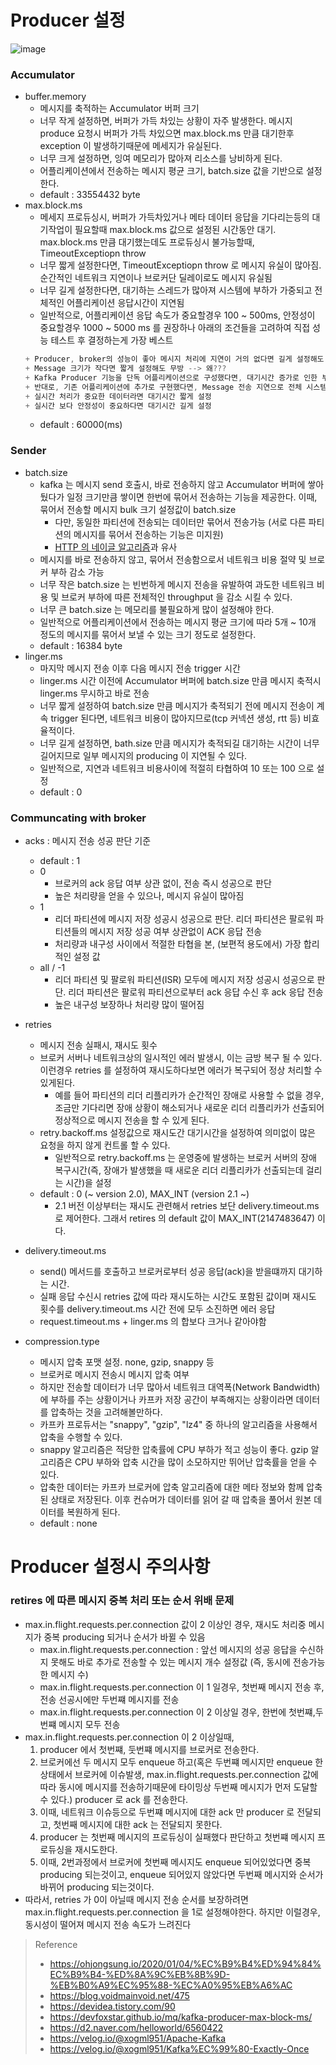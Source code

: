 # Producer 설정

![image](https://user-images.githubusercontent.com/48702893/153410414-f6ceec63-e151-4da7-b8ce-9bda37657bf0.png)

### Accumulator
* buffer.memory
    * 메시지를 축적하는 Accumulator 버퍼 크기
    * 너무 작게 설정하면, 버퍼가 가득 차있는 상황이 자주 발생한다. 메시지 produce 요청시 버퍼가 가득 차있으면 max.block.ms 만큼 대기한후 exception 이 발생하기때문에 메세지가 유실된다.
    * 너무 크게 설정하면, 잉여 메모리가 많아져 리소스를 낭비하게 된다.
    * 어플리케이션에서 전송하는 메시지 평균 크기, batch.size 값을 기반으로 설정한다.
    * default : 33554432 byte
* max.block.ms
    * 메세지 프로듀싱시, 버퍼가 가득차있거나 메타 데이터 응답을 기다리는등의 대기작업이 필요할때 max.block.ms 값으로 설정된 시간동안 대기. max.block.ms 만큼 대기했는데도 프로듀싱시 불가능할때, TimeoutExceptiopn throw
    * 너무 짧게 설정한다면, TimeoutExceptiopn throw 로 메시지 유실이 많아짐. 순간적인 네트워크 지연이나 브로커단 딜레이로도 메시지 유실됨
    * 너무 길게 설정한다면, 대기하는 스레드가 많아져 시스템에 부하가 가중되고 전체적인 어플리케이션 응답시간이 지연됨
    * 일반적으로, 어플리케이션 응답 속도가 중요할경우 100 ~ 500ms, 안정성이 중요할경우 1000 ~ 5000 ms 를 권장하나 아래의 조건들을 고려하여 직접 성능 테스트 후 결정하는게 가장 베스트
    ```java
    + Producer, broker의 성능이 좋아 메시지 처리에 지연이 거의 없다면 길게 설정해도 무방하다.
    + Message 크기가 작다면 짧게 설정해도 무방 --> 왜???
    + Kafka Producer 기능을 단독 어플리케이션으로 구성했다면, 대기시간 증가로 인한 부하에 영향을 받을 다른 기능이 없으므로 대기시간을 길게 설저앟여 전송 안정성 확보
    + 반대로, 기존 어플리케이션에 추가로 구현했다면, Message 전송 지연으로 전체 시스템 장애가 발생할 수 있으므로 대기시간 짧게 설정
    + 실시간 처리가 중요한 데이터라면 대기시간 짧게 설정
    + 실시간 보다 안정성이 중요하다면 대기시간 길게 설정
    ```
    * default : 60000(ms)

### Sender
* batch.size
    * kafka 는 메시지 send 호출시, 바로 전송하지 않고 Accumulator 버퍼에 쌓아뒀다가 일정 크기만큼 쌓이면 한번에 묶어서 전송하는 기능을 제공한다. 이때, 묶어서 전송할 메시지 bulk 크기 설정값이 batch.size
        * 다만, 동일한 파티션에 전송되는 데이터만 묶어서 전송가능 (서로 다른 파티션의 메시지를 묶어서 전송하는 기능은 미지원)
        * [HTTP 의 네이글 알고리즘](https://github.com/JisooOh94/study/blob/master/HTTP%20%EC%99%84%EB%B2%BD%EA%B0%80%EC%9D%B4%EB%93%9C/Content/4.1%20TCP%20%ED%94%84%EB%A1%9C%ED%86%A0%EC%BD%9C%20%EC%84%B1%EB%8A%A5%EC%A7%80%EC%97%B0.md#%EB%84%A4%EC%9D%B4%EA%B8%80-%EC%95%8C%EA%B3%A0%EB%A6%AC%EC%A6%98%EA%B3%BC-tcp-no_delay)과 유사
    * 메시지를 바로 전송하지 않고, 묶어서 전송함으로서 네트워크 비용 절약 및 브로커 부하 감소 가능
    * 너무 작은 batch.size 는 빈번하게 메시지 전송을 유발하여 과도한 네트워크 비용 및 브로커 부하에 따른 전체적인 throughput 을 감소 시킬 수 있다.
    * 너무 큰 batch.size 는 메모리를 불필요하게 많이 설정해야 한다.
    * 일반적으로 어플리케이션에서 전송하는 메시지 평균 크기에 따라 5개 ~ 10개 정도의 메시지를 묶어서 보낼 수 있는 크기 정도로 설정한다.
    * default : 16384 byte
* linger.ms
    * 마지막 메시지 전송 이후 다음 메시지 전송 trigger 시간
    * linger.ms 시간 이전에 Accumulator 버퍼에 batch.size 만큼 메시지 축적시 linger.ms 무시하고 바로 전송
    * 너무 짧게 설정하여 batch.size 만큼 메시지가 축적되기 전에 메시지 전송이 계속 trigger 된다면, 네트워크 비용이 많아지므로(tcp 커넥션 생성, rtt 등) 비효율적이다.
    * 너무 길게 설정하면, bath.size 만큼 메시지가 축적되길 대기하는 시간이 너무 길어지므로 일부 메시지의 producing 이 지연될 수 있다.
    * 일반적으로, 지연과 네트워크 비용사이에 적절히 타협하여 10 또는 100 으로 설정
    * default : 0

### Communcating with broker
* acks : 메시지 전송 성공 판단 기준
    * default : 1
    * 0
        * 브로커의 ack 응답 여부 상관 없이, 전송 즉시 성공으로 판단
        * 높은 처리량을 얻을 수 있으나, 메시지 유실이 많아짐
    * 1
        * 리더 파티션에 메시지 저장 성공시 성공으로 판단. 리더 파티션은 팔로워 파티션들의 메시지 저장 성공 여부 상관없이 ACK 응답 전송
        * 처리량과 내구성 사이에서 적절한 타협을 본, (보편적 용도에서) 가장 합리적인 설정 값
    * all / -1
        * 리더 파티션 및 팔로워 파티션(ISR) 모두에 메시지 저장 성공시 성공으로 판단. 리더 파티션은 팔로워 파티션으로부터 ack 응답 수신 후 ack 응답 전송
        * 높은 내구성 보장하나 처리량 많이 떨어짐

* retries
    * 메시지 전송 실패시, 재시도 횟수
    * 브로커 서버나 네트워크상의 일시적인 에러 발생시, 이는 금방 복구 될 수 있다. 이런경우 retries 를 설정하여 재시도하다보면 에러가 복구되어 정상 처리할 수 있게된다.
        * 예를 들어 파티션의 리더 리플리카가 순간적인 장애로 사용할 수 없을 경우, 조금만 기다리면 장애 상황이 해소되거나 새로운 리더 리플리카가 선출되어 정상적으로 메시지 전송을 할 수 있게 된다.
    * retry.backoff.ms 설정값으로 재시도간 대기시간을 설정하여 의미없이 많은 요청을 하지 않게 컨트롤 할 수 있다.
        * 일반적으로 retry.backoff.ms 는 운영중에 발생하는 브로커 서버의 장애 복구시간(즉, 장애가 발생했을 때 새로운 리더 리플리카가 선출되는데 걸리는 시간)을 설정
    * default : 0 (~ version 2.0), MAX_INT (version 2.1 ~)
        * 2.1 버전 이상부터는 재시도 관련해서 retries 보단 delivery.timeout.ms 로 제어한다. 그래서 retires 의 default 값이 MAX_INT(2147483647) 이다.

* delivery.timeout.ms
    * send() 메서드를 호출하고 브로커로부터 성공 응답(ack)을 받을떄까지 대기하는 시간.
    * 실패 응답 수신시 retries 값에 따라 재시도하는 시간도 포함된 값이며 재시도 횟수를 delivery.timeout.ms 시간 전에 모두 소진하면 에러 응답
    * request.timeout.ms + linger.ms 의 합보다 크거나 같아야함

* compression.type
    * 메시지 압축 포맷 설정. none, gzip, snappy 등
    * 브로커로 메시지 전송시 메시지 압축 여부
    * 하지만 전송할 데이터가 너무 많아서 네트워크 대역폭(Network Bandwidth)에 부하를 주는 상황이거나 카프카 저장 공간이 부족해지는 상황이라면 데이터를 압축하는 것을 고려해볼만하다.
    * 카프카 프로듀서는 "snappy", "gzip", "lz4" 중 하나의 알고리즘을 사용해서 압축을 수행할 수 있다.
    * snappy 알고리즘은 적당한 압축률에 CPU 부하가 적고 성능이 좋다. gzip 알고리즘은 CPU 부하와 압축 시간을 많이 소모하지만 뛰어난 압축률을 얻을 수 있다.
    * 압축한 데이터는 카프카 브로커에 압축 알고리즘에 대한 메타 정보와 함께 압축된 상태로 저장된다. 이후 컨슈머가 데이터를 읽어 갈 때 압축을 풀어서 원본 데이터를 복원하게 된다.
    * default : none


# Producer 설정시 주의사항 
### retires 에 따른 메시지 중복 처리 또는 순서 위배 문제
* max.in.flight.requests.per.connection 값이 2 이상인 경우, 재시도 처리중 메시지가 중복 producing 되거나 순서가 바뀔 수 있음
  * max.in.flight.requests.per.connection : 앞선 메시지의 성공 응답을 수신하지 못해도 바로 추가로 전송할 수 있는 메시지 개수 설정값 (즉, 동시에 전송가능한 메시지 수)
  * max.in.flight.requests.per.connection 이 1 일경우, 첫번째 메시지 전송 후, 전송 선공시에만 두번쨰 메시지를 전송
  * max.in.flight.requests.per.connection 이 2 이상일 경우, 한번에 첫번쨰,두번쨰 메시지 모두 전송
* max.in.flight.requests.per.connection 이 2 이상일때, 
  1. producer 에서 첫번쨰, 둣번쨰 메시지를 브로커로 전송한다.
  2. 브로커에선 두 메시지 모두 enqueue 하고(혹은 두번쨰 메시지만 enqueue 한 상태에서 브로커에 이슈발생, max.in.flight.requests.per.connection 값에 따라 동시에 메시지를 전송하기때문에 타이밍상 두번째 메시지가 먼저 도달할 수 있다.) producer 로 ack 를 전송한다.
  3. 이때, 네트워크 이슈등으로 두번쨰 메시지에 대한 ack 만 producer 로 전달되고, 첫번째 메시지에 대한 ack 는 전달되지 못한다.
  4. producer 는 첫번째 메시지의 프로듀싱이 실패했다 판단하고 첫번쨰 메시지 프로듀싱을 재시도한다.
  5. 이때, 2번과정에서 브로커에 첫번째 메시지도 enqueue 되어있었다면 중복 producing 되는것이고, enqueue 되어있지 않았다면 두번째 메시지와 순서가 바뀌어 producing 되는것이다.
* 따라서, retries 가 0이 아닐때 메시지 전송 순서를 보장하려면 max.in.flight.requests.per.connection 을 1로 설정해야한다. 하지만 이럴경우, 동시성이 떨어져 메시지 전송 속도가 느려진다

> Reference
> * https://ohjongsung.io/2020/01/04/%EC%B9%B4%ED%94%84%EC%B9%B4-%ED%8A%9C%EB%8B%9D-%EB%B0%A9%EC%95%88-%EC%A0%95%EB%A6%AC
> * https://blog.voidmainvoid.net/475
> * https://devidea.tistory.com/90
> * https://devfoxstar.github.io/mq/kafka-producer-max-block-ms/
> * https://d2.naver.com/helloworld/6560422
> * https://velog.io/@xogml951/Apache-Kafka
> * https://velog.io/@xogml951/Kafka%EC%99%80-Exactly-Once
